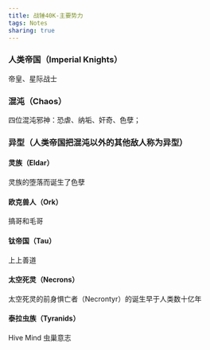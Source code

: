 ```yaml
---
title: 战锤40K-主要势力
tags: Notes
sharing: true
---
```




### 人类帝国（Imperial Knights）
帝皇、星际战士

### 混沌（Chaos）
四位混沌邪神：恐虐、纳垢、奸奇、色孽；

### 异型（人类帝国把混沌以外的其他敌人称为异型）
#### 灵族（Eldar）
灵族的堕落而诞生了色孽

#### 欧克兽人（Ork）
搞哥和毛哥

#### 钛帝国（Tau）
上上善道

#### 太空死灵（Necrons）
太空死灵的前身惧亡者（Necrontyr）的诞生早于人类数十亿年

#### 泰拉虫族（Tyranids）
Hive Mind 虫巢意志